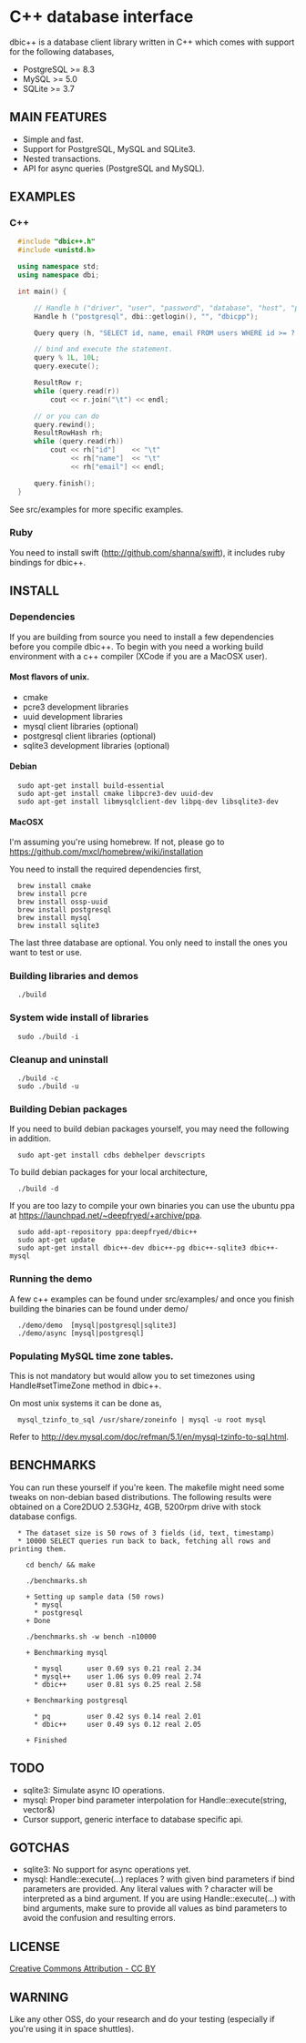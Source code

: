 C++ database interface
======================

dbic++ is a database client library written in C++ which comes with support for the following databases,

* PostgreSQL >= 8.3
* MySQL      >= 5.0
* SQLite     >= 3.7

## MAIN FEATURES

* Simple and fast.
* Support for PostgreSQL, MySQL and SQLite3.
* Nested transactions.
* API for async queries (PostgreSQL and MySQL).

## EXAMPLES

### C++

```c++
  #include "dbic++.h"
  #include <unistd.h>

  using namespace std;
  using namespace dbi;

  int main() {

      // Handle h ("driver", "user", "password", "database", "host", "port");
      Handle h ("postgresql", dbi::getlogin(), "", "dbicpp");

      Query query (h, "SELECT id, name, email FROM users WHERE id >= ? AND id < ?");

      // bind and execute the statement.
      query % 1L, 10L;
      query.execute();

      ResultRow r;
      while (query.read(r))
          cout << r.join("\t") << endl;

      // or you can do
      query.rewind();
      ResultRowHash rh;
      while (query.read(rh))
          cout << rh["id"]    << "\t"
               << rh["name"]  << "\t"
               << rh["email"] << endl;

      query.finish();
  }
```

See src/examples for more specific examples.

### Ruby

You need to install swift (http://github.com/shanna/swift), it includes ruby bindings for
dbic++.

## INSTALL

### Dependencies

If you are building from source you need to install a few dependencies before
you compile dbic++. To begin with you need a working build environment with a
c++ compiler (XCode if you are a MacOSX user).

#### Most flavors of unix.

* cmake
* pcre3 development libraries
* uuid development libraries
* mysql client libraries (optional)
* postgresql client libraries (optional)
* sqlite3 development libraries (optional)

#### Debian

```
  sudo apt-get install build-essential
  sudo apt-get install cmake libpcre3-dev uuid-dev
  sudo apt-get install libmysqlclient-dev libpq-dev libsqlite3-dev
```

#### MacOSX

I'm assuming you're using homebrew. If not, please go to 
https://github.com/mxcl/homebrew/wiki/installation

You need to install the required dependencies first,

```
  brew install cmake
  brew install pcre
  brew install ossp-uuid
  brew install postgresql
  brew install mysql
  brew install sqlite3
```

The last three database are optional. You only need to install the ones you want to test or use.

### Building libraries and demos

```
  ./build
```

### System wide install of libraries

```
  sudo ./build -i
```

### Cleanup and uninstall

```
  ./build -c
  sudo ./build -u
```

### Building Debian packages

If you need to build debian packages yourself, you may need the following in addition.

```
  sudo apt-get install cdbs debhelper devscripts
```

To build debian packages for your local architecture,

```
  ./build -d
```

If you are too lazy to compile your own binaries you can use the ubuntu ppa at
https://launchpad.net/~deepfryed/+archive/ppa.

```
  sudo add-apt-repository ppa:deepfryed/dbic++
  sudo apt-get update
  sudo apt-get install dbic++-dev dbic++-pg dbic++-sqlite3 dbic++-mysql
```

### Running the demo

A few c++ examples can be found under src/examples/ and once you finish building the
binaries can be found under demo/

```
  ./demo/demo  [mysql|postgresql|sqlite3]
  ./demo/async [mysql|postgresql]
```

### Populating MySQL time zone tables.

This is not mandatory but would allow you to set timezones using Handle#setTimeZone
method in dbic++.

On most unix systems it can be done as,

```
  mysql_tzinfo_to_sql /usr/share/zoneinfo | mysql -u root mysql
```

Refer to http://dev.mysql.com/doc/refman/5.1/en/mysql-tzinfo-to-sql.html.

## BENCHMARKS

You can run these yourself if you're keen. The makefile might need some tweaks
on non-debian based distributions. The following results were obtained on a
Core2DUO 2.53GHz, 4GB, 5200rpm drive with stock database configs.

```
  * The dataset size is 50 rows of 3 fields (id, text, timestamp)
  * 10000 SELECT queries run back to back, fetching all rows and printing them.

    cd bench/ && make

    ./benchmarks.sh

    + Setting up sample data (50 rows)
      * mysql
      * postgresql
    + Done

    ./benchmarks.sh -w bench -n10000

    + Benchmarking mysql

      * mysql      user 0.69 sys 0.21 real 2.34
      * mysql++    user 1.06 sys 0.09 real 2.74
      * dbic++     user 0.81 sys 0.25 real 2.58

    + Benchmarking postgresql

      * pq         user 0.42 sys 0.14 real 2.01
      * dbic++     user 0.49 sys 0.12 real 2.05

    + Finished
```

## TODO

* sqlite3: Simulate async IO operations.
* mysql: Proper bind parameter interpolation for Handle::execute(string, vector<Param>&)
* Cursor support, generic interface to database specific api.

## GOTCHAS

* sqlite3: No support for async operations yet.
* mysql: Handle::execute(...) replaces ? with given bind parameters if bind parameters are provided.
  Any literal values with ? character will be interpreted as a bind argument. If you are using
  Handle::execute(...) with bind arguments, make sure to provide all values as bind parameters to
  avoid the confusion and resulting errors.

## LICENSE

[Creative Commons Attribution - CC BY](http://creativecommons.org/licenses/by/3.0)

## WARNING

Like any other OSS, do your research and do your testing (especially if you're using it in space shuttles).
